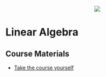  <p align="center">
    <a title="Complete linear algebra: theory and implementation in code" href="https://www.udemy.com/course/linear-algebra-theory-and-implementation/">
    <img src="../assets/images/linear.ico"> 
    </a>
</p>


# Linear Algebra  


## **Course Materials**
- [Take the course yourself](https://www.udemy.com/course/linear-algebra-theory-and-implementation/)